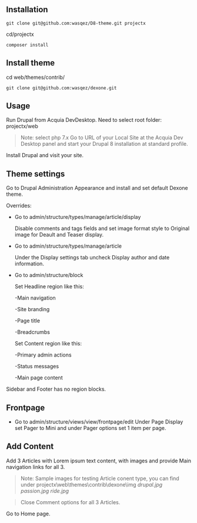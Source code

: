 ## Installation

`git clone git@github.com:wasqez/D8-theme.git projectx`

cd/projectx

`composer install`

## Install theme

cd web/themes/contrib/

`git clone git@github.com:wasqez/dexone.git`

## Usage

Run Drupal from Acquia DevDesktop. 
Need to select root folder: projectx/web
>Note: select php 7.x
Go to URL of your Local Site at the Acquia Dev Desktop panel and start your Drupal 8 installation at standard profile.

Install Drupal and visit your site.

## Theme settings
Go to Drupal Administration Appearance and install and set default Dexone theme.

Overrides:

* Go to admin/structure/types/manage/article/display

  Disable comments and tags fields and set image format style to Original image for Deault and Teaser display.
  
* Go to admin/structure/types/manage/article

  Under the Display settings tab uncheck Display author and date information.
  
* Go to admin/structure/block

  Set Headline region like this:
  
  -Main navigation
  
  -Site branding
  
  -Page title
  
  -Breadcrumbs
  
  
  Set Content region like this:
  
  -Primary admin actions
  
  -Status messages
  
  -Main page content
  
  
 Sidebar and Footer has no region blocks.
 
## Frontpage
 * Go to admin/structure/views/view/frontpage/edit
  Under Page Display set Pager to Mini and under Pager options set 1 item per page.

## Add Content

Add 3 Articles with Lorem ipsum text content, with images and provide Main navigation links for all 3.
>Note: Sample images for testing Article conent type, you can find under projectx\web\themes\contrib\dexone\img
>*drupal.jpg*
>*passion.jpg*
>*ride.jpg*

> Close Comment options for all 3 Articles.

Go to Home page.

